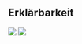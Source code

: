 ## Erklärbarkeit
![](https://asset.cml.dev/49f3578275d2bdf9ab20cbcfdbd54b3fb5023cba?cml=png)
![](https://asset.cml.dev/8389aef933f50ee2fa6644ffcde4e930cc63cec6?cml=png)
